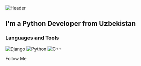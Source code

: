![Header](https://github.com/AbduganiOdilov/AbduganiOdilov/blob/main/assets/banner.png)

## I'm a Python Developer from Uzbekistan

### Languages and Tools
![Django](https://img.shields.io/badge/Django-black?style=for-the-badge&logo=django&logoColor=%233673A5)
![Python](https://img.shields.io/badge/Python-black?style=for-the-badge&logo=python&logoColor=%233673A5)
![C++](https://img.shields.io/badge/C%2B%2B-black?style=for-the-badge&logo=c%2B%2B&logoColor=%233673A5)


Follow Me